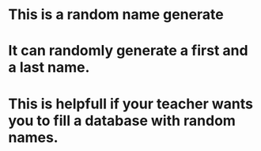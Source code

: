 # This is a random name generate
# It can randomly generate a first and a last name.
# This is helpfull if your teacher wants you to fill a database with random names.

